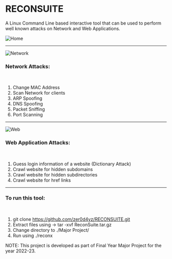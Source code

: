 # RECONSUITE

A Linux Command Line based interactive tool that can be used to perform well known attacks on Network and Web Applications.

![Home](https://user-images.githubusercontent.com/109734299/236384182-15b2d1e1-6cf0-421a-8d1d-2d5a2a335d5b.png)

<hr />

![Network](https://user-images.githubusercontent.com/109734299/236384183-80e62f41-b872-4959-8117-7b0fb4520fbc.png)

<h3><strong>Network Attacks:</strong></h3><br />
<ol>
<li>Change MAC Address</li>
<li>Scan Network for clients</li>
<li>ARP Spoofing</li>
<li>DNS Spoofing</li>
<li>Packet Sniffing</li>
<li>Port Scanning</li>
</ol>

<hr />

![Web](https://user-images.githubusercontent.com/109734299/236384179-c8026db9-a53d-4587-98b8-bfaf538298f3.png)

<h3><strong>Web Application Attacks:</strong></h3><br />
<ol>
<li>Guess login information of a website (Dictionary Attack)</li>
<li>Crawl website for hidden subdomains</li>
<li>Crawl website for hidden subdirectories</li>
<li>Crawl website for href links</li>
</ol>

<hr />

<h3>To run this tool:</h3><br />

1. git clone https://github.com/zer0d4yz/RECONSUITE.git
2. Extract files using -> tar -xvf ReconSuite.tar.gz
3. Change directory to ./Major Project/
4. Run using ./reconx

NOTE: This project is developed as part of Final Year Major Project for the year 2022-23.
 
